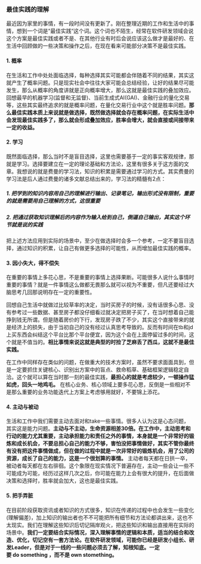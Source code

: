 ### 最佳实践的理解

最近因为家里的事情，有一段时间没有更新了。刚在整理近期的工作和生活中的事情，想到一个词是“最佳实践“这个词。这个词也不陌生，经常在软件研发领域会说这个方案是最佳实践或者不是、在其他行业有时后会说应该这么做才是最好的、在生活中回顾做的一些决策和操作之后，在现在看来可能部分决策不是最佳实践。

#### 1. 概率
在生活和工作中处处面临选择，每种选择其实可能都会伴随着不同的结果，其实这就产生了概率问题。只是现实社会中往往大家可能会总结经验，让好的结果尽可能发生，那么从概率的角度讲就是正向概率增大，那么这就是最佳实践的叠加效应。回想最早的机器学习(监督和无监督)、当前生成式AI(GAI)、金融行业的量化交易等，这些其实最终追求的就是概率问题，在量化交易行业中这个就是胜率问题。**那么最佳实践本质上来说就是做选择，既然做选择就会存在概率问题，在实际生活中会发现最佳实践多了，那么就会形成叠加效应，胜率会增大，就会直接或间接带来一定的收益。**

#### 2. 学习
既然面临选择，那么当时不是盲目选择，这里也需要基于一定的事实客观规律，那就是学习。选择要建立在一定的理论基础和方法论，这里有很多关于这方面的文章。我想说的就是费曼的学习法，知识的积累是需要通过学习的方式。其实费曼的学习法是后人通过费曼的诸多文献总结出来的，学习法的精髓有2点：
##### 1. **把学到的知识内容用自己的理解进行输出、记录笔记，输出形式没有限制，重要的就是需要用自己理解的方式，这很重要**
##### 2. **把通过获取知识理解后的内容作为输入给到自己，倒逼自己输出，其实这个环节就是说的实践**
把上述方法应用到实际的场景中，至少在做选择时会多一个参考，一定不要盲目选择，通过知识的积累，让自己有做更多选择的可能性，从而增加最佳实践的概率。

#### 3. 因小失大，得不偿失
在重要的事情上多花心思，不是重要的事情上选择果断。可能很多人说什么事情时重要的事情？就是一件事情这么做都无畏那么就可以视为不重要，但凡还要经过大脑思考几回那说明存在一定的重要性。

回想自己生活中就做过比较草率的决定，当时买房子的时候，没有话很多心思、没有参考过一些数据、甚至房子都没仔细看过就决定把房子买了，在当时想着自己能挣到钱无所谓。但是随着房价的下行，发现房子跌了不少，其实这个直接带来的就是经济上的损失，由于当初自己的没有经过认真思考导致的。反而有时间在tb和jd上买东西会纠结这个平台比那个平台便宜，因为这个会在上面停留过多的时间，这个就是不值当的。**相比事情来说这就是典型的时捡了芝麻丢了西瓜，这就不是最佳实践。**

在工作中同样存在类似的问题，在做重大的技术方案时，虽然不要求面面具到，但是一定要抓住关键核心、识别出方案中的盲点、救命稻草、基础框架逻辑稳定自洽。这个就可以算在当时那一刻的最佳实践，**最担心的就是考虑较少，一顿操作猛如虎，回头一地鸡毛。** 在核心业务、核心领域上要多花心思，反倒是一些相对不是那么重要的业务功能迭代上方案上考虑够用就好，不要锦上添花。

#### 4. 主动与被动
生活和工作中我们需要主动去面对和take一些事情。很多人认为这是心态问题，其实这是能力问题。**主动与不主动，生命资源相差30倍。在工作中，主动思考和行动的能力尤其重要，主动承担能力和责任之外的事情，本身就是一个非常好的锻炼和成长机会，不要总担心自己的能力不够，害怕没把事情做好，其实不管你最终有没有把这件事情做成，但在做的过程中就是一次非常好的锻炼机会，用了公司的资源，成长了自己的能力，这是一个很划算的事情。** 主动者每天都在日拱一卒，被动者每天都在左右徘徊。这个象限在现实情况下普遍存在，主动一些会让一些不可能成为可能，经历过这样几次之后，你可能在能力上会有很大的提升，在后面做决策和选择时，胜率就会加大，这也是最佳实践。

#### 5. 把手弄脏
在目前阶段获取资讯或者知识的方式很多，知识在传递的过程中也会发生一些变化(理解偏差)，加上知识的输出者也不不可能把所有细节和方法论都讲出来，这也不太现实。我们在理解这些知识后切记隔岸观火，把这些知识和输出直接用在实际的场景中。**我们一定要结合实际情况，深入理解事情的逻辑和本质，适当的结合和改造、优化，切记空有一套方法论。在软件研发领域，可能你已经是研发小组长、研发Leader，但是对于一线的一些问题必须去了解，知根知底。一定要 do something ，而不是 own stomething。**

